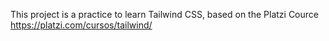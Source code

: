 This project is a practice to learn Tailwind CSS, based on the Platzi Cource https://platzi.com/cursos/tailwind/

